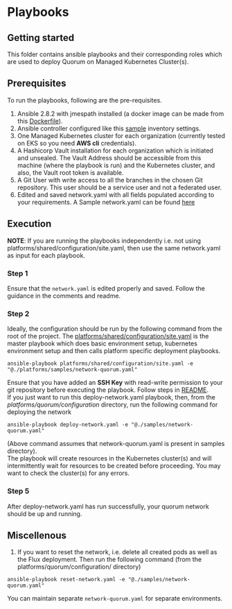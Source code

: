 # Playbooks

## Getting started
This folder contains ansible playbooks and their corresponding roles which are used to deploy Quorum on Managed Kubernetes Cluster(s).


## Prerequisites

To run the playbooks, following are the pre-requisites.
1. Ansible 2.8.2 with jmespath installed (a docker image can be made from this [Dockerfile](../../shared/images/ansibleSlave.Dockerfile)).
2. Ansible controller configured like this [sample](../../shared/inventory) inventory settings.
3. One Managed Kubernetes cluster for each organization (currently tested on EKS so you need **AWS cli** credentials).
4. A Hashicorp Vault installation for each organization which is initiated and unsealed. The Vault Address should be accessible from this machine (where the playbook is run) and the Kubernetes cluster, and also, the Vault root token is available.
5. A Git User with write access to all the branches in the chosen Git repository. This user should be a service user and not a federated user.
6. Edited and saved network.yaml with all fields populated according to your requirements. A Sample network.yaml can be found [here](./samples/network-quorum.yaml)

## Execution 

**NOTE**: If you are running the playbooks independently i.e. not using platforms/shared/configuration/site.yaml, then use the same network.yaml as input for each playbook.

### Step 1
Ensure that the `network.yaml` is edited properly and saved. Follow the guidance in the comments and readme.

### Step 2
Ideally, the configuration should be run by the following command from the root of the project. The [platforms/shared/configuration/site.yaml](../../shared/configuration/site.yaml) is the master playbook which does basic environment setup, kubernetes environment setup and then calls platform specific deployment playbooks.
```
ansible-playbook platforms/shared/configuration/site.yaml -e "@./platforms/samples/network-quorum.yaml"
```
Ensure that you have added an **SSH Key** with read-write permission to your git repository before executing the playbook. Follow steps in [README](../../shared/configuration/README.md).<br>
If you just want to run this deploy-network.yaml playbook, then, from the *platforms/quorum/configuration* directory, run the following command for deploying the network
```
ansible-playbook deploy-network.yaml -e "@./samples/network-quorum.yaml"
```
(Above command assumes that network-quorum.yaml is present in samples directory).<br>
The playbook will create resources in the Kubernetes cluster(s) and will intermittently wait for resources to be created before proceeding. You may want to check the cluster(s) for any errors.
<br>

### Step 5
After deploy-network.yaml has run successfully, your quorum network should be up and running.

## Miscellenous

1. If you want to reset the network, i.e. delete all created pods as well as the Flux deployment. Then run the following command (from the platforms/quorum/configuration/ directory)
```
ansible-playbook reset-network.yaml -e "@./samples/network-quorum.yaml"
```
You can maintain separate `network-quorum.yaml` for separate environments.
